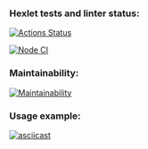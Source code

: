 
### Hexlet tests and linter status:

[![Actions Status](https://github.com/Gavrilov-Val/frontend-project-46/actions/workflows/hexlet-check.yml/badge.svg)](https://github.com/Gavrilov-Val/frontend-project-46/actions)

[![Node CI](https://github.com/Gavrilov-Val/frontend-project-46/actions/workflows/node.js.yml/badge.svg)](https://github.com/Gavrilov-Val/frontend-project-46/actions/workflows/node.js.yml)

### Maintainability:

[![Maintainability](https://qlty.sh/badges/3132a324-1637-45f8-89dd-9101b81a1d91/maintainability.svg)](https://qlty.sh/gh/Gavrilov-Val/projects/frontend-project-46)


### Usage example:
[![asciicast](https://asciinema.org/a/X3FPuPp9EVBAuIExqKTM4snKj.svg)](https://asciinema.org/a/X3FPuPp9EVBAuIExqKTM4snKj)